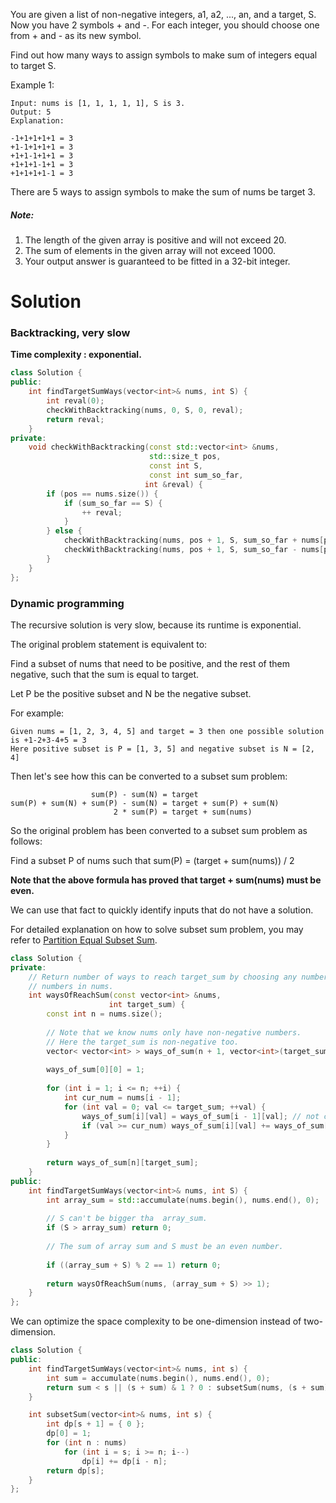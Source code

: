 You are given a list of non-negative integers, a1, a2, ..., an, and a target, S. Now you have 2 symbols + and -. For each integer, you should choose one from + and - as its new symbol.

Find out how many ways to assign symbols to make sum of integers equal to target S.

Example 1:

```
Input: nums is [1, 1, 1, 1, 1], S is 3. 
Output: 5
Explanation: 

-1+1+1+1+1 = 3
+1-1+1+1+1 = 3
+1+1-1+1+1 = 3
+1+1+1-1+1 = 3
+1+1+1+1-1 = 3
```

There are 5 ways to assign symbols to make the sum of nums be target 3.

##### Note:

1. The length of the given array is positive and will not exceed 20.
2. The sum of elements in the given array will not exceed 1000.
3. Your output answer is guaranteed to be fitted in a 32-bit integer.

# Solution

### Backtracking, very slow

__Time complexity : exponential.__

```cpp
class Solution {
public:
    int findTargetSumWays(vector<int>& nums, int S) {
        int reval(0);
        checkWithBacktracking(nums, 0, S, 0, reval);
        return reval;
    }
private:
    void checkWithBacktracking(const std::vector<int> &nums, 
                               std::size_t pos, 
                               const int S,
                               const int sum_so_far,
                              int &reval) {
        if (pos == nums.size()) {
            if (sum_so_far == S) {
                ++ reval;
            }
        } else {
            checkWithBacktracking(nums, pos + 1, S, sum_so_far + nums[pos], reval);
            checkWithBacktracking(nums, pos + 1, S, sum_so_far - nums[pos], reval);
        }
    }
};
```

### Dynamic programming 

The recursive solution is very slow, because its runtime is exponential.

The original problem statement is equivalent to:

Find a subset of nums that need to be positive, and the rest of them negative, such that the sum is equal to target.

Let P be the positive subset and N be the negative subset.

For example:

```
Given nums = [1, 2, 3, 4, 5] and target = 3 then one possible solution is +1-2+3-4+5 = 3
Here positive subset is P = [1, 3, 5] and negative subset is N = [2, 4]
```

Then let's see how this can be converted to a subset sum problem:

```
                  sum(P) - sum(N) = target
sum(P) + sum(N) + sum(P) - sum(N) = target + sum(P) + sum(N)
                       2 * sum(P) = target + sum(nums)
```

So the original problem has been converted to a subset sum problem as follows:

Find a subset P of nums such that sum(P) = (target + sum(nums)) / 2

__Note that the above formula has proved that target + sum(nums) must be even.__

We can use that fact to quickly identify inputs that do not have a solution.

For detailed explanation on how to solve subset sum problem, you may refer to [Partition Equal Subset Sum](https://github.com/YangLiuNYU/LeetCode/blob/master/cplusplus/416_Partition_Equal_Subset_Sum.md).


```cpp
class Solution {
private:
    // Return number of ways to reach target_sum by choosing any number of 
    // numbers in nums.
    int waysOfReachSum(const vector<int> &nums,
                      int target_sum) {
        const int n = nums.size();
        
        // Note that we know nums only have non-negative numbers.
        // Here the target_sum is non-negative too.
        vector< vector<int> > ways_of_sum(n + 1, vector<int>(target_sum + 1, 0));
        
        ways_of_sum[0][0] = 1;
        
        for (int i = 1; i <= n; ++i) {
            int cur_num = nums[i - 1];
            for (int val = 0; val <= target_sum; ++val) {
                ways_of_sum[i][val] = ways_of_sum[i - 1][val]; // not choose cur_num
                if (val >= cur_num) ways_of_sum[i][val] += ways_of_sum[i - 1][val - cur_num]; // choose cur_num
            }
        }
        
        return ways_of_sum[n][target_sum];
    }
public:
    int findTargetSumWays(vector<int>& nums, int S) {
        int array_sum = std::accumulate(nums.begin(), nums.end(), 0);
        
        // S can't be bigger tha  array_sum.
        if (S > array_sum) return 0;
        
        // The sum of array sum and S must be an even number.
        
        if ((array_sum + S) % 2 == 1) return 0;
        
        return waysOfReachSum(nums, (array_sum + S) >> 1);
    }
};
```

We can optimize the space complexity to be one-dimension instead of two-dimension.


```cpp
class Solution {
public:
    int findTargetSumWays(vector<int>& nums, int s) {
        int sum = accumulate(nums.begin(), nums.end(), 0);
        return sum < s || (s + sum) & 1 ? 0 : subsetSum(nums, (s + sum) >> 1); 
    }   

    int subsetSum(vector<int>& nums, int s) {
        int dp[s + 1] = { 0 };
        dp[0] = 1;
        for (int n : nums)
            for (int i = s; i >= n; i--)
                dp[i] += dp[i - n];
        return dp[s];
    }
};
```
